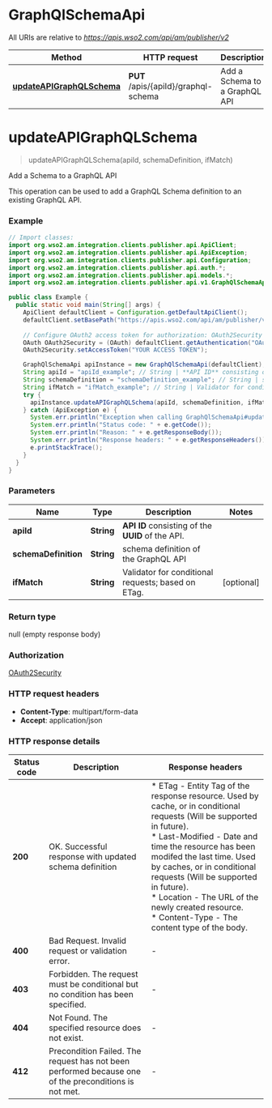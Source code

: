 # GraphQlSchemaApi

All URIs are relative to *https://apis.wso2.com/api/am/publisher/v2*

Method | HTTP request | Description
------------- | ------------- | -------------
[**updateAPIGraphQLSchema**](GraphQlSchemaApi.md#updateAPIGraphQLSchema) | **PUT** /apis/{apiId}/graphql-schema | Add a Schema to a GraphQL API


<a name="updateAPIGraphQLSchema"></a>
# **updateAPIGraphQLSchema**
> updateAPIGraphQLSchema(apiId, schemaDefinition, ifMatch)

Add a Schema to a GraphQL API

This operation can be used to add a GraphQL Schema definition to an existing GraphQL API. 

### Example
```java
// Import classes:
import org.wso2.am.integration.clients.publisher.api.ApiClient;
import org.wso2.am.integration.clients.publisher.api.ApiException;
import org.wso2.am.integration.clients.publisher.api.Configuration;
import org.wso2.am.integration.clients.publisher.api.auth.*;
import org.wso2.am.integration.clients.publisher.api.models.*;
import org.wso2.am.integration.clients.publisher.api.v1.GraphQlSchemaApi;

public class Example {
  public static void main(String[] args) {
    ApiClient defaultClient = Configuration.getDefaultApiClient();
    defaultClient.setBasePath("https://apis.wso2.com/api/am/publisher/v2");
    
    // Configure OAuth2 access token for authorization: OAuth2Security
    OAuth OAuth2Security = (OAuth) defaultClient.getAuthentication("OAuth2Security");
    OAuth2Security.setAccessToken("YOUR ACCESS TOKEN");

    GraphQlSchemaApi apiInstance = new GraphQlSchemaApi(defaultClient);
    String apiId = "apiId_example"; // String | **API ID** consisting of the **UUID** of the API. 
    String schemaDefinition = "schemaDefinition_example"; // String | schema definition of the GraphQL API
    String ifMatch = "ifMatch_example"; // String | Validator for conditional requests; based on ETag. 
    try {
      apiInstance.updateAPIGraphQLSchema(apiId, schemaDefinition, ifMatch);
    } catch (ApiException e) {
      System.err.println("Exception when calling GraphQlSchemaApi#updateAPIGraphQLSchema");
      System.err.println("Status code: " + e.getCode());
      System.err.println("Reason: " + e.getResponseBody());
      System.err.println("Response headers: " + e.getResponseHeaders());
      e.printStackTrace();
    }
  }
}
```

### Parameters

Name | Type | Description  | Notes
------------- | ------------- | ------------- | -------------
 **apiId** | **String**| **API ID** consisting of the **UUID** of the API.  |
 **schemaDefinition** | **String**| schema definition of the GraphQL API |
 **ifMatch** | **String**| Validator for conditional requests; based on ETag.  | [optional]

### Return type

null (empty response body)

### Authorization

[OAuth2Security](../README.md#OAuth2Security)

### HTTP request headers

 - **Content-Type**: multipart/form-data
 - **Accept**: application/json

### HTTP response details
| Status code | Description | Response headers |
|-------------|-------------|------------------|
**200** | OK. Successful response with updated schema definition  |  * ETag - Entity Tag of the response resource. Used by cache, or in conditional requests (Will be supported in future).  <br>  * Last-Modified - Date and time the resource has been modifed the last time. Used by caches, or in conditional requests (Will be supported in future).  <br>  * Location - The URL of the newly created resource.  <br>  * Content-Type - The content type of the body.  <br>  |
**400** | Bad Request. Invalid request or validation error. |  -  |
**403** | Forbidden. The request must be conditional but no condition has been specified. |  -  |
**404** | Not Found. The specified resource does not exist. |  -  |
**412** | Precondition Failed. The request has not been performed because one of the preconditions is not met. |  -  |


